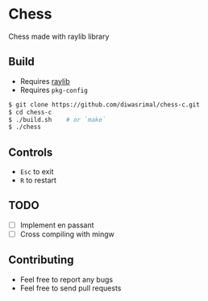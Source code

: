 # Chess

Chess made with raylib library

## Build

* Requires [raylib](https://www.raylib.com/)
* Requires `pkg-config`

```sh
$ git clone https://github.com/diwasrimal/chess-c.git
$ cd chess-c
$ ./build.sh    # or `make`
$ ./chess
```

## Controls
* `Esc` to exit
* `R` to restart

## TODO
- [ ] Implement en passant
- [ ] Cross compiling with mingw

## Contributing
- Feel free to report any bugs
- Feel free to send pull requests